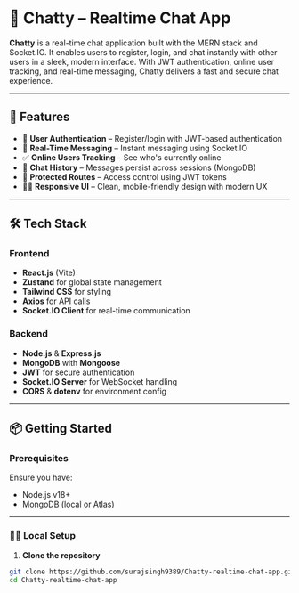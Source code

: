 # 💬 Chatty – Realtime Chat App

**Chatty** is a real-time chat application built with the MERN stack and Socket.IO. It enables users to register, login, and chat instantly with other users in a sleek, modern interface. With JWT authentication, online user tracking, and real-time messaging, Chatty delivers a fast and secure chat experience.

---

## 🚀 Features

- 👥 **User Authentication** – Register/login with JWT-based authentication
- 🔄 **Real-Time Messaging** – Instant messaging using Socket.IO
- ✅ **Online Users Tracking** – See who's currently online
- 📜 **Chat History** – Messages persist across sessions (MongoDB)
- 🔐 **Protected Routes** – Access control using JWT tokens
- 🧑‍🎨 **Responsive UI** – Clean, mobile-friendly design with modern UX

---

## 🛠 Tech Stack

### Frontend
- **React.js** (Vite)
- **Zustand** for global state management
- **Tailwind CSS** for styling
- **Axios** for API calls
- **Socket.IO Client** for real-time communication

### Backend
- **Node.js** & **Express.js**
- **MongoDB** with **Mongoose**
- **JWT** for secure authentication
- **Socket.IO Server** for WebSocket handling
- **CORS** & **dotenv** for environment config

---

## 📦 Getting Started

### Prerequisites

Ensure you have:
- Node.js v18+
- MongoDB (local or Atlas)

---

### 🧑‍💻 Local Setup

1. **Clone the repository**
```bash
git clone https://github.com/surajsingh9389/Chatty-realtime-chat-app.git
cd Chatty-realtime-chat-app
